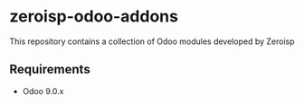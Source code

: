 # zeroisp-odoo-addons
This repository contains a collection of Odoo modules developed by Zeroisp  


## Requirements

* Odoo 9.0.x
